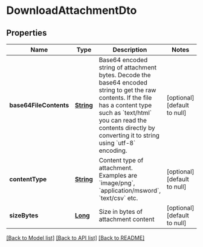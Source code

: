 # DownloadAttachmentDto
## Properties

Name | Type | Description | Notes
------------ | ------------- | ------------- | -------------
**base64FileContents** | [**String**](string) | Base64 encoded string of attachment bytes. Decode the base64 encoded string to get the raw contents. If the file has a content type such as &#x60;text/html&#x60; you can read the contents directly by converting it to string using &#x60;utf-8&#x60; encoding. | [optional] [default to null]
**contentType** | [**String**](string) | Content type of attachment. Examples are &#x60;image/png&#x60;, &#x60;application/msword&#x60;, &#x60;text/csv&#x60; etc. | [optional] [default to null]
**sizeBytes** | [**Long**](long) | Size in bytes of attachment content | [optional] [default to null]

[[Back to Model list]](../README#documentation-for-models) [[Back to API list]](../README#documentation-for-api-endpoints) [[Back to README]](../README)

